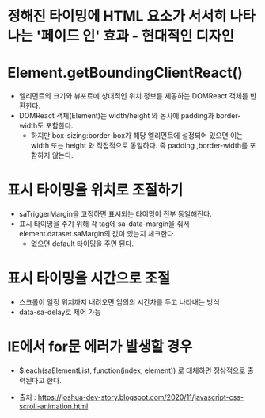 # 정해진  타이밍에 HTML 요소가 서서히 나타나는 '페이드 인' 효과 - 현대적인 디자인

# Element.getBoundingClientReact()
- 엘리먼트의 크기와 뷰포트에 상대적인 위치 정보를 제공하는 DOMReact 객체를 반환한다.
- DOMReact 객체(Element)는 width/height 와 동시에 padding과 border-width도 포함한다.
    - 하지만 box-sizing:border-box가 해당 엘리먼트에 설정되어 있으면 이는 width 또는 height 와 직접적으로 동일하다. 즉 padding ,border-width를 포함하지 않는다.

# 표시 타이밍을 위치로 조절하기
- saTriggerMargin을 고정하면 표시되는 타이밍이 전부 동일해진다.
- 표시 타이밍을 주기 위해 각 tag에 sa-data-margin을 줘서 element.dataset.saMargin의 값이 있는지 체크한다.
  - 없으면 default 타이밍을 주면 된다.

# 표시 타이밍을 시간으로 조절
- 스크롤이 일정 위치까지 내려오면 임의의 시간차를 두고 나타내는 방식
- data-sa-delay로 제어 가능

# IE에서 for문 에러가 발생할 경우
- $.each(saElementList, function(index, element)) 로 대체하면 정상적으로 출력된다고 한다.

- 출처 : https://joshua-dev-story.blogspot.com/2020/11/javascript-css-scroll-animation.html